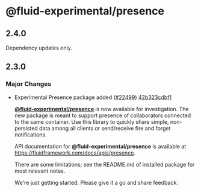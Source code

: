 # @fluid-experimental/presence

## 2.4.0

Dependency updates only.

## 2.3.0

### Major Changes

-   Experimental Presence package added ([#22499](https://github.com/microsoft/FluidFramework/pull/22499)) [42b323cdbf1](https://github.com/microsoft/FluidFramework/commit/42b323cdbf129c897cf9bb51c1f1b9de5642ef8a)

    **[@fluid-experimental/presence](https://github.com/microsoft/FluidFramework/tree/main/packages/framework/presence#readme)** is now available for investigation. The new package is meant to support presence of collaborators connected to the same container. Use this library to quickly share simple, non-persisted data among all clients or send/receive fire and forget notifications.

    API documentation for **@fluid-experimental/presence** is available at <https://fluidframework.com/docs/apis/presence>.

    There are some limitations; see the README.md of installed package for most relevant notes.

    We're just getting started. Please give it a go and share feedback.
